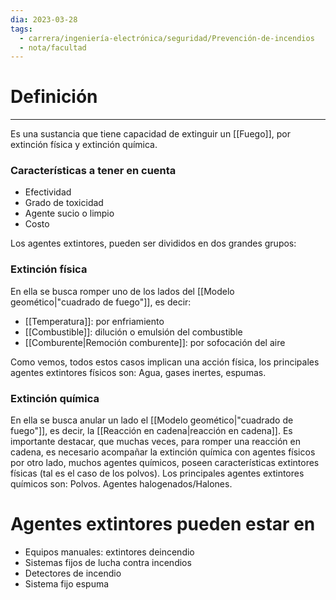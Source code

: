 ```yaml
---
dia: 2023-03-28
tags:
  - carrera/ingeniería-electrónica/seguridad/Prevención-de-incendios
  - nota/facultad
---
```

# Definición
---
Es una sustancia que tiene capacidad de extinguir un [[Fuego]], por extinción física y extinción química.

### Características a tener en cuenta
* Efectividad
* Grado de toxicidad
* Agente sucio o limpio
* Costo

Los agentes extintores, pueden ser divididos en dos grandes grupos:

### Extinción física
En ella se busca romper uno de los lados del [[Modelo geomético|"cuadrado de fuego"]], es decir: 
* [[Temperatura]]: por enfriamiento 
* [[Combustible]]: dilución o emulsión del combustible
* [[Comburente|Remoción comburente]]: por sofocación del aire

Como vemos, todos estos casos implican una acción física, los principales agentes extintores físicos son: Agua, gases inertes, espumas.

### Extinción química
En ella se busca anular un lado el [[Modelo geomético|"cuadrado de fuego"]], es decir, la [[Reacción en cadena|reacción en cadena]].  Es importante destacar, que muchas veces, para romper una reacción en cadena, es necesario acompañar la extinción química con agentes físicos por otro lado, muchos agentes químicos, poseen características extintores físicas (tal es el caso de los polvos).
Los principales agentes extintores químicos son: Polvos. Agentes halogenados/Halones.

# Agentes extintores pueden estar en
* Equipos manuales: extintores deincendio
* Sistemas fijos de lucha contra incendios
* Detectores de incendio
* Sistema fijo espuma

